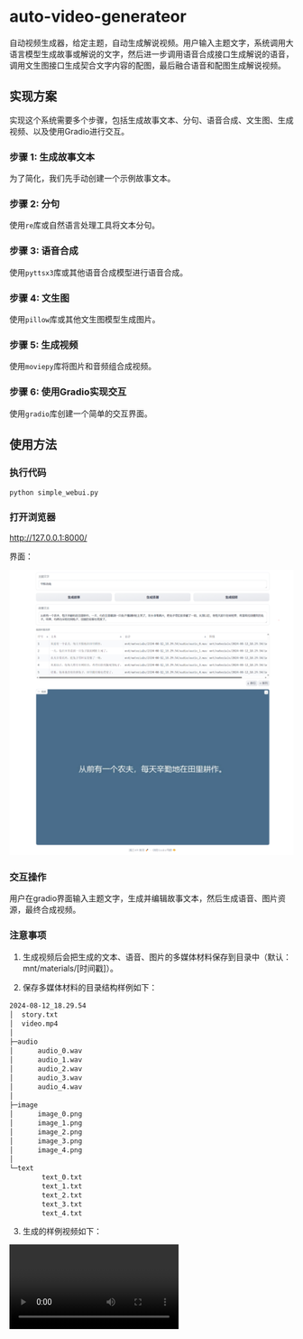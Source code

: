# auto-video-generateor
自动视频生成器，给定主题，自动生成解说视频。用户输入主题文字，系统调用大语言模型生成故事或解说的文字，然后进一步调用语音合成接口生成解说的语音，调用文生图接口生成契合文字内容的配图，最后融合语音和配图生成解说视频。

## 实现方案
实现这个系统需要多个步骤，包括生成故事文本、分句、语音合成、文生图、生成视频、以及使用Gradio进行交互。

### 步骤 1: 生成故事文本
为了简化，我们先手动创建一个示例故事文本。

### 步骤 2: 分句
使用`re`库或自然语言处理工具将文本分句。

### 步骤 3: 语音合成
使用`pyttsx3`库或其他语音合成模型进行语音合成。

### 步骤 4: 文生图
使用`pillow`库或其他文生图模型生成图片。

### 步骤 5: 生成视频
使用`moviepy`库将图片和音频组合成视频。

### 步骤 6: 使用Gradio实现交互
使用`gradio`库创建一个简单的交互界面。

## 使用方法

### 执行代码
```shell
python simple_webui.py
```

### 打开浏览器

http://127.0.0.1:8000/

界面：

![webui](static/webui.png)

### 交互操作

用户在gradio界面输入主题文字，生成并编辑故事文本，然后生成语音、图片资源，最终合成视频。

### 注意事项

1. 生成视频后会把生成的文本、语音、图片的多媒体材料保存到目录中（默认：mnt/materials/[时间戳]）。

2. 保存多媒体材料的目录结构样例如下：

```text
2024-08-12_18.29.54
│  story.txt
│  video.mp4
│
├─audio
│      audio_0.wav
│      audio_1.wav
│      audio_2.wav
│      audio_3.wav
│      audio_4.wav
│
├─image
│      image_0.png
│      image_1.png
│      image_2.png
│      image_3.png
│      image_4.png
│
└─text
        text_0.txt
        text_1.txt
        text_2.txt
        text_3.txt
        text_4.txt
```

3. 生成的样例视频如下：

<video src="https://github.com/kuangdd2024/auto-video-generateor/blob/main/mnt/materials/date_time/video.mp4"></video>
